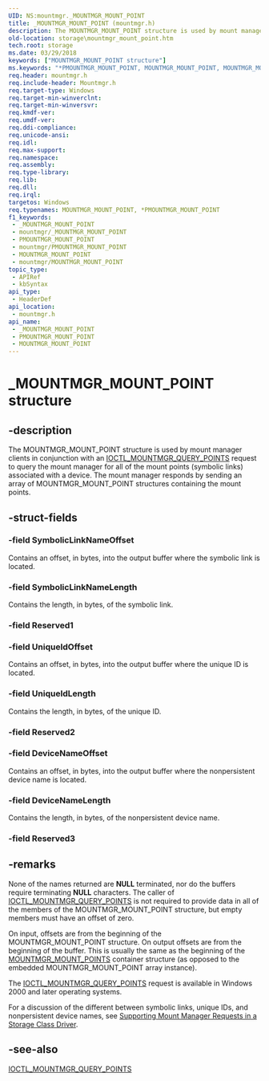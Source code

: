 ```yaml
---
UID: NS:mountmgr._MOUNTMGR_MOUNT_POINT
title: _MOUNTMGR_MOUNT_POINT (mountmgr.h)
description: The MOUNTMGR_MOUNT_POINT structure is used by mount manager clients in conjunction with an IOCTL_MOUNTMGR_QUERY_POINTS request to query the mount manager for all of the mount points (symbolic links) associated with a device.
old-location: storage\mountmgr_mount_point.htm
tech.root: storage
ms.date: 03/29/2018
keywords: ["MOUNTMGR_MOUNT_POINT structure"]
ms.keywords: "*PMOUNTMGR_MOUNT_POINT, MOUNTMGR_MOUNT_POINT, MOUNTMGR_MOUNT_POINT structure [Storage Devices], PMOUNTMGR_MOUNT_POINT, PMOUNTMGR_MOUNT_POINT structure pointer [Storage Devices], _MOUNTMGR_MOUNT_POINT, mountmgr/MOUNTMGR_MOUNT_POINT, mountmgr/PMOUNTMGR_MOUNT_POINT, storage.mountmgr_mount_point, structs-mntmgr_88136173-0786-4d4e-80b7-77f523e8d125.xml"
req.header: mountmgr.h
req.include-header: Mountmgr.h
req.target-type: Windows
req.target-min-winverclnt: 
req.target-min-winversvr: 
req.kmdf-ver: 
req.umdf-ver: 
req.ddi-compliance: 
req.unicode-ansi: 
req.idl: 
req.max-support: 
req.namespace: 
req.assembly: 
req.type-library: 
req.lib: 
req.dll: 
req.irql: 
targetos: Windows
req.typenames: MOUNTMGR_MOUNT_POINT, *PMOUNTMGR_MOUNT_POINT
f1_keywords:
 - _MOUNTMGR_MOUNT_POINT
 - mountmgr/_MOUNTMGR_MOUNT_POINT
 - PMOUNTMGR_MOUNT_POINT
 - mountmgr/PMOUNTMGR_MOUNT_POINT
 - MOUNTMGR_MOUNT_POINT
 - mountmgr/MOUNTMGR_MOUNT_POINT
topic_type:
 - APIRef
 - kbSyntax
api_type:
 - HeaderDef
api_location:
 - mountmgr.h
api_name:
 - _MOUNTMGR_MOUNT_POINT
 - PMOUNTMGR_MOUNT_POINT
 - MOUNTMGR_MOUNT_POINT
---
```


# _MOUNTMGR_MOUNT_POINT structure


## -description

The MOUNTMGR_MOUNT_POINT structure is used by mount manager clients in conjunction with an <a href="/windows-hardware/drivers/ddi/mountmgr/ni-mountmgr-ioctl_mountmgr_query_points">IOCTL_MOUNTMGR_QUERY_POINTS</a> request to query the mount manager for all of the mount points (symbolic links) associated with a device. The mount manager responds by sending an array of MOUNTMGR_MOUNT_POINT structures containing the mount points.

## -struct-fields

### -field SymbolicLinkNameOffset

Contains an offset, in bytes, into the output buffer where the symbolic link is located.

### -field SymbolicLinkNameLength

Contains the length, in bytes, of the symbolic link.

### -field Reserved1

### -field UniqueIdOffset

Contains an offset, in bytes, into the output buffer where the unique ID is located.

### -field UniqueIdLength

Contains the length, in bytes, of the unique ID.

### -field Reserved2

### -field DeviceNameOffset

Contains an offset, in bytes, into the output buffer where the nonpersistent device name is located.

### -field DeviceNameLength

Contains the length, in bytes, of the nonpersistent device name.

### -field Reserved3

## -remarks

None of the names returned are <b>NULL</b> terminated, nor do the buffers require terminating <b>NULL</b> characters. The caller of <a href="/windows-hardware/drivers/ddi/mountmgr/ni-mountmgr-ioctl_mountmgr_query_points">IOCTL_MOUNTMGR_QUERY_POINTS</a> is not required to provide data in all of the members of the MOUNTMGR_MOUNT_POINT structure, but empty members must have an offset of zero.

On input, offsets are from the beginning of the MOUNTMGR_MOUNT_POINT structure. On output offsets are from the beginning of the buffer. This is usually the same as the beginning of the <a href="/windows-hardware/drivers/ddi/mountmgr/ns-mountmgr-_mountmgr_mount_points">MOUNTMGR_MOUNT_POINTS</a> container structure (as opposed to the embedded MOUNTMGR_MOUNT_POINT array instance).

The <a href="/windows-hardware/drivers/ddi/mountmgr/ni-mountmgr-ioctl_mountmgr_query_points">IOCTL_MOUNTMGR_QUERY_POINTS</a> request is available in Windows 2000 and later operating systems.

For a discussion of the different between symbolic links, unique IDs, and nonpersistent device names, see <a href="/windows-hardware/drivers/storage/supporting-mount-manager-requests-in-a-storage-class-driver">Supporting Mount Manager Requests in a Storage Class Driver</a>.

## -see-also

<a href="/windows-hardware/drivers/ddi/mountmgr/ni-mountmgr-ioctl_mountmgr_query_points">IOCTL_MOUNTMGR_QUERY_POINTS</a>

